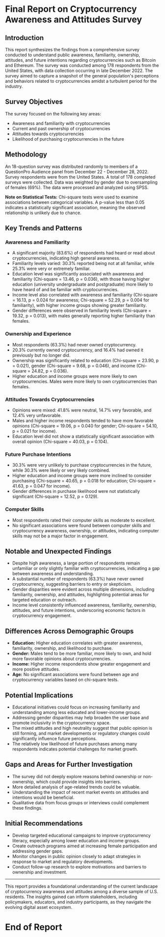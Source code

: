 # Final Report on Cryptocurrency Awareness and Attitudes Survey

## Introduction

This report synthesizes the findings from a comprehensive survey conducted to understand public awareness, familiarity, ownership, attitudes, and future intentions regarding cryptocurrencies such as Bitcoin and Ethereum. The survey was conducted among 178 respondents from the United States, with data collection occurring in late December 2022. The survey aimed to capture a snapshot of the general population's perceptions and behaviors related to cryptocurrencies amidst a turbulent period for the industry.

## Survey Objectives

The survey focused on the following key areas:
- Awareness and familiarity with cryptocurrencies
- Current and past ownership of cryptocurrencies
- Attitudes towards cryptocurrencies
- Likelihood of purchasing cryptocurrencies in the future

## Methodology

An 18-question survey was distributed randomly to members of a QuestionPro Audience panel from December 22 - December 28, 2022. Survey respondents were from the United States. A total of 178 completed surveys were collected. Data was weighted by gender due to oversampling of females (69%). The data were processed and analyzed using SPSS.

**Note on Statistical Tests:** Chi-square tests were used to examine associations between categorical variables. A p-value less than 0.05 indicates a statistically significant association, meaning the observed relationship is unlikely due to chance.

## Key Trends and Patterns

### Awareness and Familiarity
- A significant majority (83.6%) of respondents had heard or read about cryptocurrencies, indicating high general awareness.
- Familiarity levels varied: 30.3% reported being not at all familiar, while 25.3% were very or extremely familiar.
- Education level was significantly associated with awareness and familiarity (Chi-square = 13.46, p = 0.036), with those having higher education (university undergraduate and postgraduate) more likely to have heard of and be familiar with cryptocurrencies.
- Income level also correlated with awareness and familiarity (Chi-square = 16.13, p = 0.024 for awareness; Chi-square = 52.29, p = 0.004 for familiarity), with higher income groups showing greater familiarity.
- Gender differences were observed in familiarity levels (Chi-square = 19.32, p = 0.013), with males generally reporting higher familiarity than females.

### Ownership and Experience
- Most respondents (63.3%) had never owned cryptocurrency.
- 20.3% currently owned cryptocurrency, and 16.4% had owned it previously but no longer did.
- Ownership was significantly related to education (Chi-square = 23.90, p = 0.021), gender (Chi-square = 9.68, p = 0.046), and income (Chi-square = 24.82, p = 0.036).
- Higher education and income groups were more likely to own cryptocurrencies. Males were more likely to own cryptocurrencies than females.

### Attitudes Towards Cryptocurrencies
- Opinions were mixed: 41.8% were neutral, 14.7% very favorable, and 12.4% very unfavorable.
- Males and higher income respondents tended to have more favorable opinions (Chi-square = 19.06, p = 0.040 for gender; Chi-square = 54.10, p = 0.021 for income).
- Education level did not show a statistically significant association with overall opinion (Chi-square = 40.03, p = 0.104).

### Future Purchase Intentions
- 30.3% were very unlikely to purchase cryptocurrencies in the future, while 30.3% were likely or very likely combined.
- Higher education and income groups were more inclined to consider purchasing (Chi-square = 40.65, p = 0.018 for education; Chi-square = 41.63, p = 0.047 for income).
- Gender differences in purchase likelihood were not statistically significant (Chi-square = 12.52, p = 0.129).

### Computer Skills
- Most respondents rated their computer skills as moderate to excellent.
- No significant associations were found between computer skills and cryptocurrency awareness, ownership, or attitudes, indicating computer skills may not be a major factor in engagement.

## Notable and Unexpected Findings

- Despite high awareness, a large portion of respondents remain unfamiliar or only slightly familiar with cryptocurrencies, indicating a gap between awareness and understanding.
- A substantial number of respondents (63.3%) have never owned cryptocurrency, suggesting barriers to entry or skepticism.
- Gender disparities were evident across multiple dimensions, including familiarity, ownership, and attitudes, highlighting potential areas for targeted education or outreach.
- Income level consistently influenced awareness, familiarity, ownership, attitudes, and future intentions, underscoring economic factors in cryptocurrency engagement.

## Differences Across Demographic Groups

- **Education:** Higher education correlates with greater awareness, familiarity, ownership, and likelihood to purchase.
- **Gender:** Males tend to be more familiar, more likely to own, and hold more favorable opinions about cryptocurrencies.
- **Income:** Higher income respondents show greater engagement and more positive attitudes.
- **Age:** No significant associations were found between age and cryptocurrency variables based on chi-square tests.

## Potential Implications

- Educational initiatives could focus on increasing familiarity and understanding among less educated and lower-income groups.
- Addressing gender disparities may help broaden the user base and promote inclusivity in the cryptocurrency space.
- The mixed attitudes and high neutrality suggest that public opinion is still forming, and market developments or regulatory changes could significantly influence future perceptions.
- The relatively low likelihood of future purchases among many respondents indicates potential challenges for market growth.

## Gaps and Areas for Further Investigation

- The survey did not deeply explore reasons behind ownership or non-ownership, which could provide insights into barriers.
- More detailed analysis of age-related trends could be valuable.
- Understanding the impact of recent market events on attitudes and intentions would be beneficial.
- Qualitative data from focus groups or interviews could complement these findings.

## Initial Recommendations

- Develop targeted educational campaigns to improve cryptocurrency literacy, especially among lower education and income groups.
- Create outreach programs aimed at increasing female participation and addressing gender gaps.
- Monitor changes in public opinion closely to adapt strategies in response to market and regulatory developments.
- Conduct follow-up research to explore motivations and barriers to ownership and investment.

---

This report provides a foundational understanding of the current landscape of cryptocurrency awareness and attitudes among a diverse sample of U.S. residents. The insights gained can inform stakeholders, including policymakers, educators, and industry participants, as they navigate the evolving digital asset ecosystem.

# End of Report